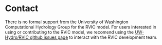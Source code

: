 # Contact

There is no formal support from the University of Washington Computational Hydrology Group for the RVIC model.  For users interested in using or contributing to the RVIC model, we recomend using the [UW-Hydro/RVIC github issues page](https://github.com/UW-Hydro/RVIC/issues) to interact with the RVIC development team.
